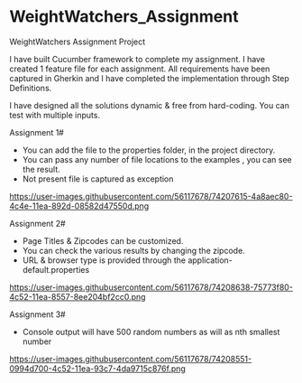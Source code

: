 # WeightWatchers_Assignment
WeightWatchers Assignment Project

I have built Cucumber framework to complete my assignment. I have created 1 feature file for each assignment. All requirements have been captured in Gherkin and I have completed the implementation through Step Definitions.

I have designed all the solutions dynamic & free from hard-coding. You can test with multiple inputs.

Assignment 1#

* You can add the file to the properties folder, in the project directory. 
* You can pass any number of file locations to the examples , you can see the result.
* Not present file is captured as exception

https://user-images.githubusercontent.com/56117678/74207615-4a8aec80-4c4e-11ea-892d-08582d47550d.png

Assignment 2#
* Page Titles & Zipcodes can be customized. 
* You can check the various results by changing the zipcode.
* URL & browser type is provided through the application-default.properties

https://user-images.githubusercontent.com/56117678/74208638-75773f80-4c52-11ea-8557-8ee204bf2cc0.png

Assignment 3#
* Console output will have 500 random numbers as will as nth smallest number

https://user-images.githubusercontent.com/56117678/74208551-0994d700-4c52-11ea-93c7-4da9715c876f.png
